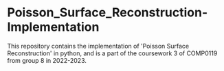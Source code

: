 # Poisson_Surface_Reconstruction-Implementation
This repository contains the implementation of 'Poisson Surface Reconstruction' in python, and is a part of the coursework 3 of COMP0119 from group 8 in 2022-2023.
